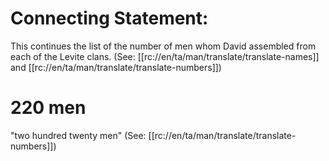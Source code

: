 # Connecting Statement:

This continues the list of the number of men whom David assembled from each of the Levite clans. (See: [[rc://en/ta/man/translate/translate-names]] and [[rc://en/ta/man/translate/translate-numbers]])

# 220 men

"two hundred twenty men" (See: [[rc://en/ta/man/translate/translate-numbers]])


